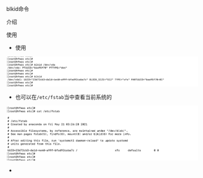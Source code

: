 blkid命令

介绍

使用

- 使用

![image-20220813100321743](images/image-20220813100321743.png)

- 也可以在`/etc/fstab`当中查看当前系统的

![image-20220813100639556](images/image-20220813100639556.png)

- 